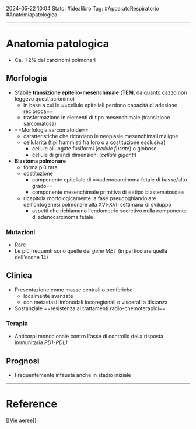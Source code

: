 2024-05-22 10:04
Stato: #idealibro 
Tag: #ApparatoRespiratorio #Anatomiapatologica 

---
# Anatomia patologica
- Ca. il 2% dei carcinomi polmonari
## Morfologia
- Stabile **transizione epitelio-mesenchimale** (**TEM**, da quanto cazzo non leggevo quest'acronimo)
	- in base a cui le ==cellule epiteliali perdono capacità di adesione reciproca==
	- trasformazione in elementi di tipo mesenchimale (transizione sarcomatosa)
- ==Morfologia sarcomatoide==
	- caratteristiche che ricordano le neoplasie mesenchimali maligne
	- cellularità (tipi frammisti fra loro o a costituzione esclusiva)
		- cellule allungate fusiformi (*cellule fusate*) o globose
		- cellule di grandi dimensioni (*cellule giganti*)
- **Blastoma polmonare**
	- forma più rara
	- costituzione
		- componente epiteliale di ==adenocarcinoma fetale di basso/alto grado==
		- componente mesenchimale primitiva di ==tipo blastematoso==
	- ricapitola morfologicamente la fase pseudoghiandolare dell'ontogenesi polmonare alla XVI-XVII settimana di sviluppo
		- aspetti che richiamano l'endometrio secretivo nella componente di adenocarcinoma fetale
### Mutazioni
- Rare
- Le più frequenti sono quelle del *gene MET* (in particolare quella dell'esone 14)
## Clinica
- Presentazione come masse centrali o periferiche
	- localmente avanzate
	- con metastasi linfonodali locoregionali o viscerali a distanza
- Sostanziale ==resistenza ai trattamenti radio-chemoterapici==
### Terapia
- Anticorpi monoclonale contro l'asse di controllo della risposta immunitaria *PD1-PDL1*
## Prognosi
- Frequentemente infausta anche in stadio iniziale







---
# Reference
[[Vie aeree]]
